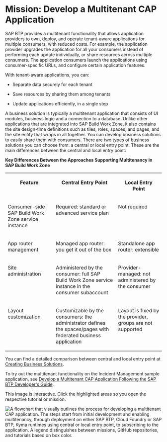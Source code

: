 <!-- loio6d2cbe949ab84e13ba8999fe98c2f43e -->

# Mission: Develop a Multitenant CAP Application

SAP BTP provides a multitenant functionality that allows application providers to own, deploy, and operate tenant-aware applications for multiple consumers, with reduced costs. For example, the application provider upgrades the application for all your consumers instead of performing each update individually, or share resources across multiple consumers. The application consumers launch the applications using consumer-specific URLs, and configure certain application features.

With tenant-aware applications, you can:

-   Separate data securely for each tenant

-   Save resources by sharing them among tenants

-   Update applications efficiently, in a single step


A business solution is typically a multitenant application that consists of UI modules, business logic and a connection to a database. Unlike other applications that are integrated into SAP Build Work Zone, it also contains the site design-time definitions such as tiles, roles, spaces, and pages, and the site entity that wraps in all together. You can develop business solutions to easily share them with consumers. There are two types of business solutions you can choose from: a central or local entry point. These are the main differences between the central and local entry point:

**Key Differences Between the Approaches Supporting Multitenancy in SAP Build Work Zone**


<table>
<tr>
<th valign="top">

Feature

</th>
<th valign="top">

Central Entry Point

</th>
<th valign="top">

Local Entry Point

</th>
</tr>
<tr>
<td valign="top">

Consumer-side SAP Build Work Zone service instance

</td>
<td valign="top">

Required: standard or advanced service plan

</td>
<td valign="top">

Not required

</td>
</tr>
<tr>
<td valign="top">

App router management

</td>
<td valign="top">

Managed app router: you get it out of the box

</td>
<td valign="top">

Standalone app router: extensible

</td>
</tr>
<tr>
<td valign="top">

Site administration

</td>
<td valign="top">

Administered by the consumer: full SAP Build Work Zone service instance in the consumer subaccount

</td>
<td valign="top">

Provider-managed: not administered by the consumer

</td>
</tr>
<tr>
<td valign="top">

Layout customization

</td>
<td valign="top">

Customizable by the consumers: the administrator defines the spaces/pages with federated business application

</td>
<td valign="top">

Layout is fixed by the provider, groups are not supported

</td>
</tr>
</table>

You can find a detailed comparison between central and local entry point at [Creating Business Solutions](https://help.sap.com/docs/build-work-zone-standard-edition/sap-build-work-zone-standard-edition/creating-business-solutions).

To try out the multitenant functionality on the Incident Management sample application, see [Develop a Multitenant CAP Application Following the SAP BTP Developer's Guide](https://discovery-center.cloud.sap/protected/index.html#/missiondetail/4502/4789/).



This image is interactive. Click the highlighted areas so you open the respective tutorial or mission.

![A flowchart that visually outlines the process for developing a
							multitenant CAP application. The steps start from initial development
							and enabling multitenancy, through deployment on either SAP BTP, Cloud
							Foundry or SAP BTP, Kyma runtimes using central or local entry point, to
							subscribing to the application. A legend distinguishes between missions,
							GitHub repositories, and tutorials based on box color.](images/Mission_Develop_a_Multitenant_CAP_Application_1f4feba.png)

